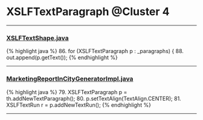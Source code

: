# XSLFTextParagraph @Cluster 4

***

### [XSLFTextShape.java](https://searchcode.com/codesearch/view/97406813/)
{% highlight java %}
86. for (XSLFTextParagraph p : _paragraphs) {
88.     out.append(p.getText());
{% endhighlight %}

***

### [MarketingReportInCityGeneratorImpl.java](https://searchcode.com/codesearch/view/92131916/)
{% highlight java %}
79. XSLFTextParagraph p = th.addNewTextParagraph();
80. p.setTextAlign(TextAlign.CENTER);
81. XSLFTextRun r = p.addNewTextRun();
{% endhighlight %}

***

